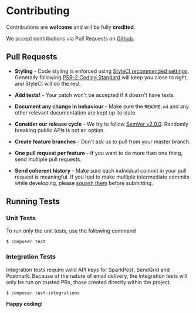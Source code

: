 # Contributing

Contributions are **welcome** and will be fully **credited**.

We accept contributions via Pull Requests on [Github](https://github.com/quartzy/courier).


## Pull Requests

- **Styling** - Code styling is enforced using [StyleCI recommended settings](https://styleci.readme.io/v1.0/docs/presets#section-recommended). Generally following [PSR-2 Coding Standard](https://github.com/php-fig/fig-standards/blob/master/accepted/PSR-2-coding-style-guide.md) will keep you close to right, and StyleCI will do the rest.

- **Add tests!** - Your patch won't be accepted if it doesn't have tests.

- **Document any change in behaviour** - Make sure the `README.md` and any other relevant documentation are kept up-to-date.

- **Consider our release cycle** - We try to follow [SemVer v2.0.0](http://semver.org/). Randomly breaking public APIs is not an option.

- **Create feature branches** - Don't ask us to pull from your master branch.

- **One pull request per feature** - If you want to do more than one thing, send multiple pull requests.

- **Send coherent history** - Make sure each individual commit in your pull request is meaningful. If you had to make multiple intermediate commits while developing, please [squash them](http://www.git-scm.com/book/en/v2/Git-Tools-Rewriting-History#Changing-Multiple-Commit-Messages) before submitting.


## Running Tests

### Unit Tests

To run only the unit tests, use the following command

```bash
$ composer test
```

### Integration Tests

Integration tests require valid API keys for SparkPost, SendGrid and Postmark. Because of the nature of email delivery,
the integration tests will only be run on trusted PRs, those created directly within the project.

```bash
$ composer test-integrations
```

**Happy coding**!
